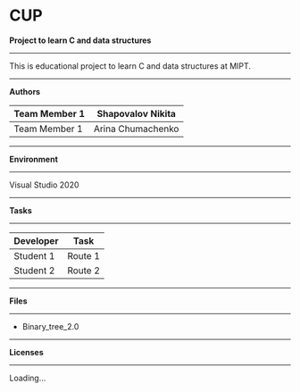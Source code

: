 # CUP
**Project to learn C and data structures**
***
This is educational project to learn C and data structures at MIPT.
***
**Authors**

Team Member 1 | Shapovalov Nikita
--------------|-------------------
Team Member 1 | Arina Chumachenko
***
**Environment**
***
Visual Studio 2020
***
**Tasks**
***
Developer |	Task
----------|--------------
Student 1 |	Route 1 
Student 2 |	Route 2
***
**Files**
***
* Binary_tree_2.0

***
**Licenses**
***
Loading...
